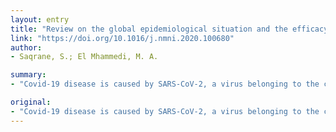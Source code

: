 ```yaml
---
layout: entry
title: "Review on the global epidemiological situation and the efficacy of chloroquine and hydroxychloroquine for the treatment of COVID-19"
link: "https://doi.org/10.1016/j.nmni.2020.100680"
author:
- Saqrane, S.; El Mhammedi, M. A.

summary:
- "Covid-19 disease is caused by SARS-CoV-2, a virus belonging to the coronavirus family. Clinical trials are currently underway. In vitro tests are also being conducted to assess efficacy of chloroquine. The information it contains is subject to change and modification as the epidemic progresses. It is considered a pandemic by the WHO. Covid19 is so new that there is no specific vaccine or treatment. There is currently no specific treatment or vaccine."

original:
- "Covid-19 disease is caused by SARS-CoV-2, a virus belonging to the coronavirus family. Covid-19 is so new that there is currently no specific vaccine or treatment. Clinical trials are currently underway. In vitro tests are also being conducted to assess the efficacy of chloroquine and hydroxychloroquine for the treatment of this epidemic, which is considered a pandemic by the WHO. We note that the content of this review is dated. The information it contains is subject to change and modification as the epidemic progresses."
---
```


